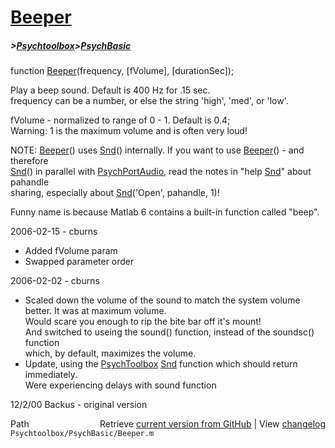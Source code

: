 # [Beeper](Beeper)
##### >[Psychtoolbox](Psychtoolbox)>[PsychBasic](PsychBasic)

function [Beeper](Beeper)(frequency, [fVolume], [durationSec]);  
  
Play a beep sound.  Default is 400 Hz for .15 sec.  
frequency can be a number, or else the string 'high', 'med', or 'low'.  
  
fVolume - normalized to range of 0 - 1.  Default is 0.4;    
Warning:  1 is the maximum volume and is often very loud!  
  
NOTE: [Beeper](Beeper)() uses [Snd](Snd)() internally. If you want to use [Beeper](Beeper)() - and therefore  
[Snd](Snd)() in parallel with [PsychPortAudio](PsychPortAudio), read the notes in "help [Snd](Snd)" about pahandle  
sharing, especially about [Snd](Snd)('Open', pahandle, 1)!  
  
Funny name is because Matlab 6 contains a built-in function called "beep".  
  
2006-02-15 - cburns  
  -   Added fVolume param  
  -   Swapped parameter order  
  
2006-02-02 - cburns  
  -   Scaled down the volume of the sound to match the system volume better.  It was at maximum volume.  
      Would scare you enough to rip the bite bar off it's mount!  
      And switched to useing the sound() function, instead of the soundsc() function  
      which, by default, maximizes the volume.  
  -   Update, using the [PsychToolbox](PsychToolbox) [Snd](Snd) function which should return immediately.  
      Were experiencing delays with sound function  
  
12/2/00 Backus - original version  




<div class="code_header" style="text-align:right;">
  <span style="float:left;">Path&nbsp;&nbsp;</span> <span class="counter">Retrieve <a href=
  "https://raw.github.com/Psychtoolbox-3/Psychtoolbox-3/beta/Psychtoolbox/PsychBasic/Beeper.m">current version from GitHub</a> | View <a href=
  "https://github.com/Psychtoolbox-3/Psychtoolbox-3/commits/beta/Psychtoolbox/PsychBasic/Beeper.m">changelog</a></span>
</div>
<div class="code">
  <code>Psychtoolbox/PsychBasic/Beeper.m</code>
</div>

